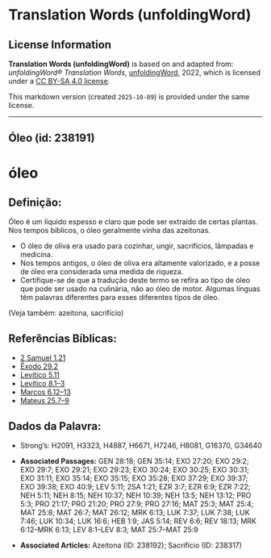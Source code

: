 # Translation Words (unfoldingWord)

## License Information

**Translation Words (unfoldingWord)** is based on and adapted from: _unfoldingWord® Translation Words_, [unfoldingWord](https://unfoldingword.org/utw), 2022, which is licensed under a [CC BY-SA 4.0 license](https://creativecommons.org/licenses/by-sa/4.0/legalcode.en).

This markdown version (created `2025-10-09`) is provided under the same license.



--------------------------------

## Óleo (id: 238191)

óleo
====

Definição:
----------

Óleo é um líquido espesso e claro que pode ser extraído de certas plantas. Nos tempos bíblicos, o óleo geralmente vinha das azeitonas.

* O óleo de oliva era usado para cozinhar, ungir, sacrifícios, lâmpadas e medicina.
* Nos tempos antigos, o óleo de oliva era altamente valorizado, e a posse de óleo era considerada uma medida de riqueza.
* Certifique\-se de que a tradução deste termo se refira ao tipo de óleo que pode ser usado na culinária, não ao óleo de motor. Algumas línguas têm palavras diferentes para esses diferentes tipos de óleo.

(Veja também: azeitona, sacrifício)

Referências Bíblicas:
---------------------

* [2 Samuel 1\.21](https://ref.ly/2Sam1:21)
* [Êxodo 29\.2](https://ref.ly/Exod29:2)
* [Levítico 5\.11](https://ref.ly/Lev5:11)
* [Levítico 8\.1–3](https://ref.ly/Lev8:1-Lev8:3)
* [Marcos 6\.12–13](https://ref.ly/Mark6:12-Mark6:13)
* [Mateus 25\.7–9](https://ref.ly/Matt25:7-Matt25:9)

Dados da Palavra:
-----------------

* Strong’s: H2091, H3323, H4887, H6671, H7246, H8081, G16370, G34640

* **Associated Passages:** GEN 28:18; GEN 35:14; EXO 27:20; EXO 29:2; EXO 29:7; EXO 29:21; EXO 29:23; EXO 30:24; EXO 30:25; EXO 30:31; EXO 31:11; EXO 35:14; EXO 35:15; EXO 35:28; EXO 37:29; EXO 39:37; EXO 39:38; EXO 40:9; LEV 5:11; 2SA 1:21; EZR 3:7; EZR 6:9; EZR 7:22; NEH 5:11; NEH 8:15; NEH 10:37; NEH 10:39; NEH 13:5; NEH 13:12; PRO 5:3; PRO 21:17; PRO 21:20; PRO 27:9; PRO 27:16; MAT 25:3; MAT 25:4; MAT 25:8; MAT 26:7; MAT 26:12; MRK 6:13; LUK 7:37; LUK 7:38; LUK 7:46; LUK 10:34; LUK 16:6; HEB 1:9; JAS 5:14; REV 6:6; REV 18:13; MRK 6:12–MRK 6:13; LEV 8:1–LEV 8:3; MAT 25:7–MAT 25:9
* **Associated Articles:** Azeitona (ID: 238192); Sacrifício (ID: 238317)

